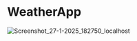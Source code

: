 ﻿# WeatherApp

![Screenshot_27-1-2025_182750_localhost](https://github.com/user-attachments/assets/c0ddee0e-160f-43d0-a717-15c0ef72b49c)

